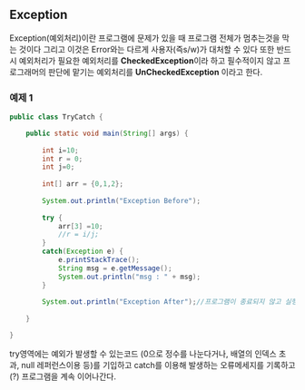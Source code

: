 ## Exception

Exception(예외처리)이란 프로그램에 문제가 있을 때 프로그램 전체가 멈추는것을 막는 것이다 그리고 이것은 Error와는 다르게 
사용자(즉s/w)가 대처할 수 있다 또한 반드시 예외처리가 필요한 예외처리를 **CheckedException**이라 하고 필수적이지 않고 프로그래머의
판단에 맡기는 예외처리를 **UnCheckedException** 이라고 한다.


### 예제 1
```java
public class TryCatch {

	public static void main(String[] args) {
  
		int i=10;
		int r = 0;
		int j=0;
		
		int[] arr = {0,1,2};
		
		System.out.println("Exception Before");
		
		try {
			arr[3] =10;
			//r = i/j;
		}
		catch(Exception e) {
			e.printStackTrace();
			String msg = e.getMessage();
			System.out.println("msg : " + msg);
		}
		
		System.out.println("Exception After");//프로그램이 종료되지 않고 실행된다.
		
	}

}
```


try영역에는 예외가 발생할 수 있는코드 (0으로 정수를 나눈다거나, 배열의 인덱스 초과, null 레퍼런스이용 등)를 기입하고
catch를 이용해 발생하는 오류메세지를 기록하고(?) 프로그램을 계속 이어나간다.

